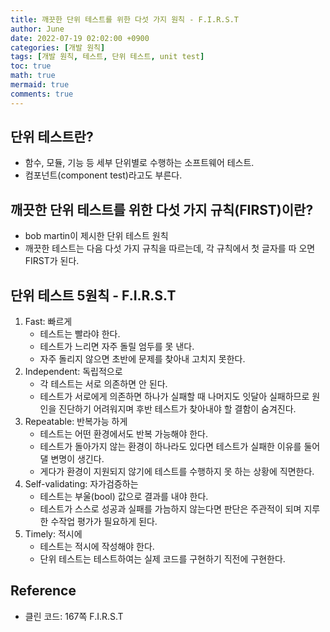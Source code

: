 ```yaml
---
title: 깨끗한 단위 테스트를 위한 다섯 가지 원칙 - F.I.R.S.T
author: June
date: 2022-07-19 02:02:00 +0900
categories: [개발 원칙]
tags: [개발 원칙, 테스트, 단위 테스트, unit test]
toc: true
math: true
mermaid: true
comments: true
---
```

## 단위 테스트란?

- 함수, 모듈, 기능 등 세부 단위별로 수행하는 소프트웨어 테스트.
- 컴포넌트(component test)라고도 부른다.

## 깨끗한 단위 테스트를 위한 다섯 가지 규칙(FIRST)이란?

- bob martin이 제시한 단위 테스트 원칙
- 깨끗한 테스트는 다음 다섯 가지 규칙을 따르는데, 각 규칙에서 첫 글자를 따 오면 FIRST가 된다.

## 단위 테스트 5원칙 - F.I.R.S.T

1. Fast: 빠르게
    - 테스트는 빨라야 한다.
    - 테스트가 느리면 자주 돌릴 엄두를 못 낸다.
    - 자주 돌리지 않으면 초반에 문제를 찾아내 고치지 못한다.
2. Independent: 독립적으로
    - 각 테스트는 서로 의존하면 안 된다.
    - 테스트가 서로에게 의존하면 하나가 실패할 때 나머지도 잇달아 실패하므로 원인을 진단하기 어려워지며 후반 테스트가 찾아내야 할 결함이 숨겨진다.
3. Repeatable: 반복가능 하게
    - 테스트는 어떤 환경에서도 반복 가능해야 한다.
    - 테스트가 돌아가지 않는 환경이 하나라도 있다면 테스트가 실패한 이유를 둘어댈 변명이 생긴다.
    - 게다가 환경이 지원되지 않기에 테스트를 수행하지 못 하는 상황에 직면한다.
4. Self-validating: 자가검증하는
    - 테스트는 부울(bool) 값으로 결과를 내야 한다.
    - 테스트가 스스로 성공과 실패를 가늠하지 않는다면 판단은 주관적이 되며 지루한 수작업 평가가 필요하게 된다.
5. Timely: 적시에
    - 테스트는 적시에 작성해야 한다.
    - 단위 테스트는 테스트하여는 실제 코드를 구현하기 직전에 구현한다.

## Reference

- 클린 코드: 167쪽 F.I.R.S.T
